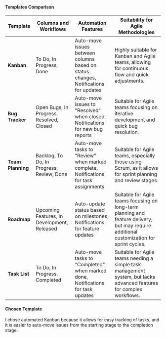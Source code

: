 #### Templates Comparison

| **Template**         | **Columns and Workflows**                           | **Automation Features**                                              | **Suitability for Agile Methodologies**                                                |
|----------------------|-----------------------------------------------------|---------------------------------------------------------------------|---------------------------------------------------------------------------------------|
| **Kanban**           | To Do, In Progress, Done                           | Auto-move issues between columns based on status changes, Notifications for updates | Highly suitable for Kanban and Agile teams, allowing for continuous flow and quick adjustments. |
| **Bug Tracker**      | Open Bugs, In Progress, Resolved, Closed           | Auto-move issues to "Resolved" when closed, Notifications for new bug reports | Suitable for Agile teams focusing on iterative development and quick bug resolution.  |
| **Team Planning**    | Backlog, To Do, In Progress, Review, Done         | Auto-move tasks to "Review" when marked complete, Notifications for task assignments | Suitable for Agile teams, especially those using Scrum, as it allows for sprint planning and review stages. |
| **Roadmap**          | Upcoming Features, In Development, Released        | Auto-update status based on milestones, Notifications for feature updates | Suitable for Agile teams focusing on long-term planning and feature delivery, but may require additional customization for sprint cycles. |
| **Task List**        | To Do, In Progress, Completed                      | Auto-move tasks to "Completed" when marked done, Notifications for task updates | Suitable for Agile teams needing a simple task management system, but lacks advanced features for complex workflows. |

#### Chosen Template
I chose automated Kanban because it allows for easy tracking of tasks, and it is easier to auto-move issues from the starting stage to the completion stage.
